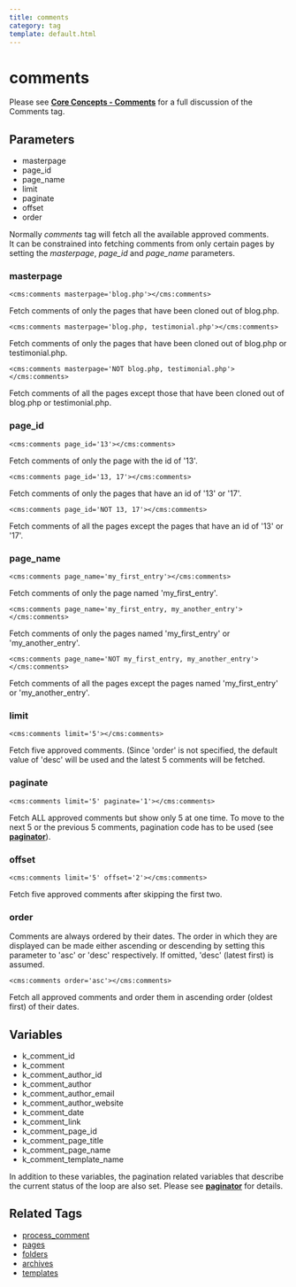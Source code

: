 ```yaml
---
title: comments
category: tag
template: default.html
---
```


# comments

Please see [**Core Concepts - Comments**](../../concepts/using-comments.html) for a full discussion of the Comments tag.

## Parameters

*   masterpage
*   page\_id
*   page\_name
*   limit
*   paginate
*   offset
*   order

Normally _comments_ tag will fetch all the available approved comments.<br/>
It can be constrained into fetching comments from only certain pages by setting the _masterpage_, *page\_id* and *page\_name* parameters.

### masterpage

```
<cms:comments masterpage='blog.php'></cms:comments>
```

Fetch comments of only the pages that have been cloned out of blog.php.

```
<cms:comments masterpage='blog.php, testimonial.php'></cms:comments>
```

Fetch comments of only the pages that have been cloned out of blog.php or testimonial.php.

```
<cms:comments masterpage='NOT blog.php, testimonial.php'></cms:comments>
```

Fetch comments of all the pages except those that have been cloned out of blog.php or testimonial.php.

### page_id

```
<cms:comments page_id='13'></cms:comments>
```

Fetch comments of only the page with the id of '13'.

```
<cms:comments page_id='13, 17'></cms:comments>
```

Fetch comments of only the pages that have an id of '13' or '17'.

```
<cms:comments page_id='NOT 13, 17'></cms:comments>
```

Fetch comments of all the pages except the pages that have an id of '13' or '17'.

### page_name

```
<cms:comments page_name='my_first_entry'></cms:comments>
```

Fetch comments of only the page named 'my\_first\_entry'.

```
<cms:comments page_name='my_first_entry, my_another_entry'></cms:comments>
```

Fetch comments of only the pages named 'my\_first\_entry' or 'my\_another\_entry'.

```
<cms:comments page_name='NOT my_first_entry, my_another_entry'></cms:comments>
```

Fetch comments of all the pages except the pages named 'my\_first\_entry' or 'my\_another\_entry'.

### limit

```
<cms:comments limit='5'></cms:comments>
```

Fetch five approved comments. (Since 'order' is not specified, the default value of 'desc' will be used and the latest 5 comments will be fetched.

### paginate

```
<cms:comments limit='5' paginate='1'></cms:comments>
```

Fetch ALL approved comments but show only 5 at one time. To move to the next 5 or the previous 5 comments, pagination code has to be used (see [**paginator**](../paginator.html)).

### offset

```
<cms:comments limit='5' offset='2'></cms:comments>
```

Fetch five approved comments after skipping the first two.

### order

Comments are always ordered by their dates. The order in which they are displayed can be made either ascending or descending by setting this parameter to 'asc' or 'desc' respectively. If omitted, 'desc' (latest first) is assumed.

```
<cms:comments order='asc'></cms:comments>
```

Fetch all approved comments and order them in ascending order (oldest first) of their dates.

## Variables

*   k\_comment\_id
*   k\_comment
*   k\_comment\_author\_id
*   k\_comment\_author
*   k\_comment\_author\_email
*   k\_comment\_author\_website
*   k\_comment\_date
*   k\_comment\_link
*   k\_comment\_page\_id
*   k\_comment\_page\_title
*   k\_comment\_page\_name
*   k\_comment\_template\_name

In addition to these variables, the pagination related variables that describe the current status of the loop are also set. Please see [**paginator**](../paginator.html) for details.

## Related Tags

*   [process\_comment](../process_comment.html)
*   [pages](../pages.html)
*   [folders](../folders.html)
*   [archives](../archives.html)
*   [templates](../templates.html)
